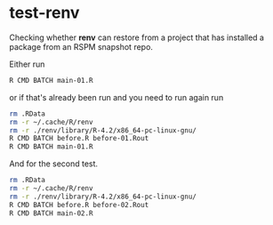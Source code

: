 # test-renv

Checking whether **renv** can restore from a project that has installed a package from an RSPM snapshot repo.

Either run

```bash
R CMD BATCH main-01.R
```

or if that's already been run and you need to run again run

```bash
rm .RData
rm -r ~/.cache/R/renv
rm -r ./renv/library/R-4.2/x86_64-pc-linux-gnu/
R CMD BATCH before.R before-01.Rout
R CMD BATCH main-01.R
```

And for the second test.

```bash
rm .RData
rm -r ~/.cache/R/renv
rm -r ./renv/library/R-4.2/x86_64-pc-linux-gnu/
R CMD BATCH before.R before-02.Rout
R CMD BATCH main-02.R
```

